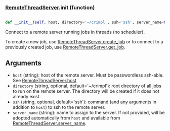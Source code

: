### [RemoteThreadServer](RemoteThreadServer.md).__init__ (function)


```py

def __init__(self, host, directory='~/crimpl', ssh='ssh', server_name=None)

```



Connect to a remote server running jobs in threads (no scheduler).

To create a new job, use [RemoteThreadServer.create_job](RemoteThreadServer.create_job.md) or to connect
to a previously created job, use [RemoteThreadServer.get_job](RemoteThreadServer.get_job.md).

Arguments
-----------
* `host` (string): host of the remote server.  Must be passwordless ssh-able.
    See [RemoteThreadServer.host](RemoteThreadServer.host.md)
* `directory` (string, optional, default='~/crimpl'): root directory of all
    jobs to run on the remote server.  The directory will be created
    if it does not already exist.
* `ssh` (string, optional, default='ssh'): command (and any arguments in
    addition to `host`) to ssh to the remote server.
* `server_name` (string): name to assign to the server.  If not provided,
    will be adopted automatically from `host` and available from
    [RemoteThreadServer.server_name](RemoteThreadServer.server_name.md).

